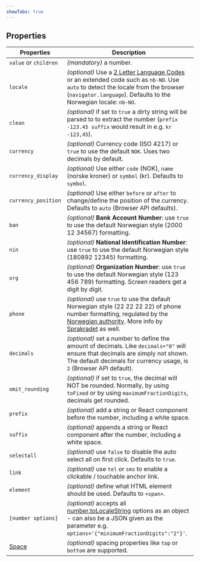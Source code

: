 ```yaml
---
showTabs: true
---
```


## Properties

| Properties                                  | Description                                                                                                                                                                                                                                                                                   |
| ------------------------------------------- | --------------------------------------------------------------------------------------------------------------------------------------------------------------------------------------------------------------------------------------------------------------------------------------------- |
| `value` or `children`                       | _(mandatory)_ a number.                                                                                                                                                                                                                                                                       |
| `locale`                                    | _(optional)_ Use a [2 Letter Language Codes](https://www.sitepoint.com/iso-2-letter-language-codes/) or an extended code such as `nb-NO`. Use `auto` to detect the locale from the browser (`navigator.language`). Defaults to the Norwegian locale: `nb-NO`.                                 |
| `clean`                                     | _(optional)_ if set to `true` a dirty string will be parsed to to extract the number (`prefix -123.45 suffix` would result in e.g. `kr -123,45`).                                                                                                                                             |
| `currency`                                  | _(optional)_ Currency code (ISO 4217) or `true` to use the default `NOK`. Uses two decimals by default.                                                                                                                                                                                       |
| `currency_display`                          | _(optional)_ Use either `code` (NOK), `name` (norske kroner) or `symbol` (kr). Defaults to `symbol`.                                                                                                                                                                                          |
| `currency_position`                         | _(optional)_ Use either `before` or `after` to change/define the position of the currency. Defaults to `auto` (Browser API defaults).                                                                                                                                                         |
| `ban`                                       | _(optional)_ **Bank Account Number**: use `true` to use the default Norwegian style (2000 12 34567) formatting.                                                                                                                                                                               |
| `nin`                                       | _(optional)_ **National Identification Number**: use `true` to use the default Norwegian style (180892 12345) formatting.                                                                                                                                                                     |
| `org`                                       | _(optional)_ **Organization Number**: use `true` to use the default Norwegian style (123 456 789) formatting. Screen readers get a digit by digit.                                                                                                                                            |
| `phone`                                     | _(optional)_ use `true` to use the default Norwegian style (22 22 22 22) of phone number formatting, regulated by the [Norwegian authority](https://lovdata.no/forskrift/2004-02-16-426/§16). More info by [Sprakradet](https://www.sprakradet.no/sprakhjelp/Skriveregler/Dato/#tlf) as well. |
| `decimals`                                  | _(optional)_ set a number to define the amount of decimals. Like `decimals="0"` will ensure that decimals are simply not shown. The default decimals for currency usage, is `2` (Browser API default).                                                                                        |
| `omit_rounding`                             | _(optional)_ if set to `true`, the decimal will NOT be rounded. Normally, by using `toFixed` or by using `maximumFractionDigits`, decimals get rounded.                                                                                                                                       |
| `prefix`                                    | _(optional)_ add a string or React component before the number, including a white space.                                                                                                                                                                                                      |
| `suffix`                                    | _(optional)_ appends a string or React component after the number, including a white space.                                                                                                                                                                                                   |
| `selectall`                                 | _(optional)_ use `false` to disable the auto select all on first click. Defaults to `true`.                                                                                                                                                                                                   |
| `link`                                      | _(optional)_ use `tel` or `sms` to enable a clickable / touchable anchor link.                                                                                                                                                                                                                |
| `element`                                   | _(optional)_ define what HTML element should be used. Defaults to `<span>`.                                                                                                                                                                                                                   |
| `[number options]`                          | _(optional)_ accepts all [number.toLocaleString](https://developer.mozilla.org/en-US/docs/Web/JavaScript/Reference/Global_Objects/Number/toLocaleString) options as an object - can also be a JSON given as the parameter e.g. `options='{"minimumFractionDigits":"2"}'`.                     |
| [Space](/uilib/components/space/properties) | _(optional)_ spacing properties like `top` or `bottom` are supported.                                                                                                                                                                                                                         |

<!-- 40 00 00 00–49 99 99 99: 8-sifrede nummer for landmobile tjenester -->
